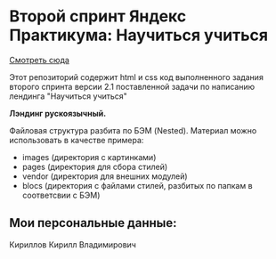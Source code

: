 # Второй спринт Яндекс Практикума: Научиться учиться

[Смотреть сюда](./index.html)

Этот репозиторий содержит html и css код выполненного задания второго спринта версии 2.1 поставленной задачи по написанию лендинга "Научиться учиться"

**Лэндинг рускоязычный.**

Файловая структура разбита по БЭМ (Nested). Материал можно использовать в качестве примера:
- images (директория с картинками)
- pages  (директория для сбора стилей)
- vendor (директория для внешних модулей)
- blocs  (директория с файлами стилей, разбитых по папкам в соответсвии с БЭМ)

## Мои персональные данные:

Кириллов Кирилл Владимирович
